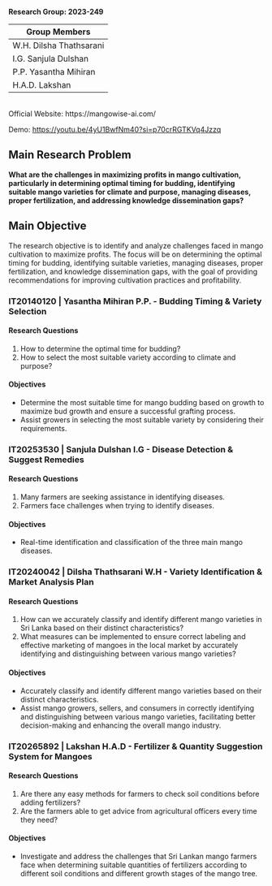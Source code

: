 **Research Group: 2023-249**

| Group Members             |
|---------------------------|
| W.H. Dilsha Thathsarani   |
| I.G. Sanjula Dulshan      |
| P.P. Yasantha Mihiran     |
| H.A.D. Lakshan            |

<br>
Official Website: https://mangowise-ai.com/

Demo: https://youtu.be/4yU1BwfNm40?si=p70crRGTKVq4Jzzq

## Main Research Problem

**What are the challenges in maximizing profits in mango cultivation, particularly in determining optimal timing for budding, identifying suitable mango varieties for climate and purpose, managing diseases, proper fertilization, and addressing knowledge dissemination gaps?**

## Main Objective

The research objective is to identify and analyze challenges faced in mango cultivation to maximize profits. The focus will be on determining the optimal timing for budding, identifying suitable varieties, managing diseases, proper fertilization, and knowledge dissemination gaps, with the goal of providing recommendations for improving cultivation practices and profitability.

### IT20140120 | Yasantha Mihiran P.P. - Budding Timing & Variety Selection

#### Research Questions
1. How to determine the optimal time for budding?
2. How to select the most suitable variety according to climate and purpose?

#### Objectives
- Determine the most suitable time for mango budding based on growth to maximize bud growth and ensure a successful grafting process.
- Assist growers in selecting the most suitable variety by considering their requirements.

### IT20253530 | Sanjula Dulshan I.G - Disease Detection & Suggest Remedies

#### Research Questions
1. Many farmers are seeking assistance in identifying diseases.
2. Farmers face challenges when trying to identify diseases.

#### Objectives
- Real-time identification and classification of the three main mango diseases.

### IT20240042 | Dilsha Thathsarani W.H - Variety Identification & Market Analysis Plan

#### Research Questions
1. How can we accurately classify and identify different mango varieties in Sri Lanka based on their distinct characteristics?
2. What measures can be implemented to ensure correct labeling and effective marketing of mangoes in the local market by accurately identifying and distinguishing between various mango varieties?

#### Objectives
- Accurately classify and identify different mango varieties based on their distinct characteristics.
- Assist mango growers, sellers, and consumers in correctly identifying and distinguishing between various mango varieties, facilitating better decision-making and enhancing the overall mango industry.

### IT20265892 | Lakshan H.A.D - Fertilizer & Quantity Suggestion System for Mangoes

#### Research Questions
1. Are there any easy methods for farmers to check soil conditions before adding fertilizers?
2. Are the farmers able to get advice from agricultural officers every time they need?

#### Objectives
- Investigate and address the challenges that Sri Lankan mango farmers face when determining suitable quantities of fertilizers according to different soil conditions and different growth stages of the mango tree.
